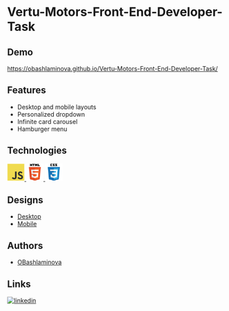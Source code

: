 # Vertu-Motors-Front-End-Developer-Task

## Demo

https://obashlaminova.github.io/Vertu-Motors-Front-End-Developer-Task/

## Features

- Desktop and mobile layouts
- Personalized dropdown
- Infinite card carousel
- Hamburger menu

## Technologies

<a href="https://developer.mozilla.org/en-US/docs/Web/JavaScript" target="_blank" rel="noreferrer">
  <img src="https://raw.githubusercontent.com/devicons/devicon/master/icons/javascript/javascript-original.svg" alt="javascript" width="40" height="40"/>
</a>

<a href="https://www.w3.org/html/" target="_blank" rel="noreferrer">
  <img src="https://raw.githubusercontent.com/devicons/devicon/master/icons/html5/html5-original-wordmark.svg" alt="html5" width="40" height="40"/>
</a>

<a href="https://www.w3schools.com/css/" target="_blank" rel="noreferrer">
  <img src="https://raw.githubusercontent.com/devicons/devicon/master/icons/css3/css3-original-wordmark.svg" alt="css3" width="40" height="40"/>
</a>

## Designs

- [Desktop](https://xd.adobe.com/view/b21fc5ed-8bad-4d12-9c3f-2b60f1d9c542-e74c/?fullscreen)
- [Mobile](https://xd.adobe.com/view/0ebcdc01-6618-4ae3-bcca-e1b55bdb19da-5bef/)

## Authors

- [OBashlaminova](https://github.com/OBashlaminova)

## Links

[![linkedin](https://img.shields.io/badge/linkedin-0A66C2?style=for-the-badge&logo=linkedin&logoColor=white)](https://www.linkedin.com/in/volha-bashlaminava-50a048211/)
